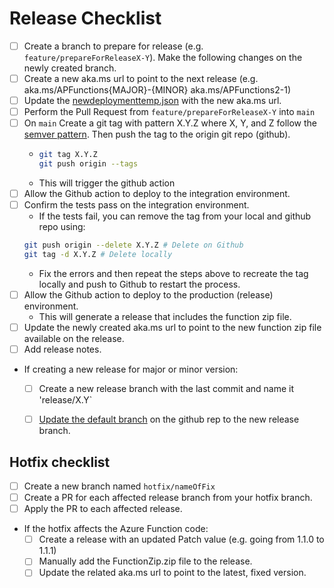 # Release Checklist

* [ ] Create a branch to prepare for release (e.g. `feature/prepareForReleaseX-Y`). Make the following changes on the newly created branch.
* [ ] Create a new aka.ms url to point to the next release (e.g. aka.ms/APFunctions{MAJOR}-{MINOR} aka.ms/APFunctions2-1)
* [ ] Update the [newdeploymenttemp.json](../deployment/infra/newdeploymenttemp.json) with the new aka.ms url.
* [ ] Perform the Pull Request from `feature/prepareForReleaseX-Y` into `main`
* [ ] On `main` Create a git tag with pattern X.Y.Z where X, Y, and Z follow the [semver pattern](https://semver.org/). Then push the tag to the origin git repo (github).
    * ```bash
      git tag X.Y.Z
      git push origin --tags
      ```
    * This will trigger the github action
* [ ] Allow the Github action to deploy to the integration environment.
* [ ] Confirm the tests pass on the integration environment.
    * If the tests fail, you can remove the tag from your local and github repo using:
    ```bash
    git push origin --delete X.Y.Z # Delete on Github
    git tag -d X.Y.Z # Delete locally
    ```
    * Fix the errors and then repeat the steps above to recreate the tag locally and push to Github to restart the process.
* [ ] Allow the Github action to deploy to the production (release) environment.
    * This will generate a release that includes the function zip file.
* [ ] Update the newly created aka.ms url to point to the new function zip file available on the release.
* [ ] Add release notes.
* If creating a new release for major or minor version:
    * [ ] Create a new release branch with the last commit and name it 'release/X.Y`
    * [ ] [Update the default branch](https://docs.github.com/en/organizations/managing-organization-settings/managing-the-default-branch-name-for-repositories-in-your-organization) on the github rep to the new release branch.


## Hotfix checklist

* [ ] Create a new branch named `hotfix/nameOfFix`
* [ ] Create a PR for each affected release branch from your hotfix branch.
* [ ] Apply the PR to each affected release.
* If the hotfix affects the Azure Function code:
    * [ ] Create a release with an updated Patch value (e.g. going from 1.1.0 to 1.1.1)
    * [ ] Manually add the FunctionZip.zip file to the release.
    * [ ] Update the related aka.ms url to point to the latest, fixed version.

